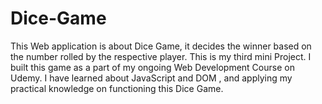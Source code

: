 # Dice-Game
This Web application is about Dice Game, it decides the winner based on the number rolled by the respective player.
This is my third mini Project. I built this game as a part of my ongoing Web Development Course on Udemy. I have learned about JavaScript and DOM , and applying my practical knowledge on functioning this Dice Game.

